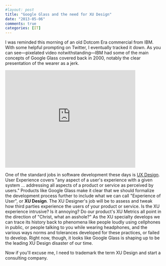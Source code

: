 ```yaml
---
#layout: post
title: "Google Glass and the need for XU Design"
date: "2013-05-06"
comments: true
categories: [IT]
---
```


I was reminded this morning of an old Dotcom Era commercial from IBM. With some helpful prompting on Twitter, I eventually tracked it down. As you can see—pixelated video notwithstanding—IBM had some of the main concepts of Google Glass covered back in 2000, notably the clear presentation of the wearer as a jerk. 
 
<iframe width="420" height="315" src="http://www.youtube.com/embed/Flvd5gVT7fg" frameborder="0" allowfullscreen></iframe>

One of the standard jobs in software development these days is <a href="http://en.wikipedia.org/wiki/User_experience_design">UX Design</a>. User Experience covers "any aspect of a user's experience with a given system ... addressing all aspects of a product or service as perceived by users." Products like Google Glass make it clear that we should formalize the development process further to include what we can call "Experience of User", or <strong>XU Design</strong>. The XU Designer's job will be to assess and tweak how third parties experience the users of your product or service. Is the XU experience intrusive? Is it annoying? Do our product's XU Metrics all point in the direction of "Christ, what an asshole?" As the XU specialty develops we can trace its history back to phenomena like people loudly using cellphones in public, or people talking to you while wearing headphones, and the various ways norms and tolerances developed for these practices, or failed to develop. Right now, though, it looks like Google Glass is shaping up to be the leading XU Design disaster of our time.

Now if you'll excuse me, I need to trademark the term XU Design and start a consulting company.

